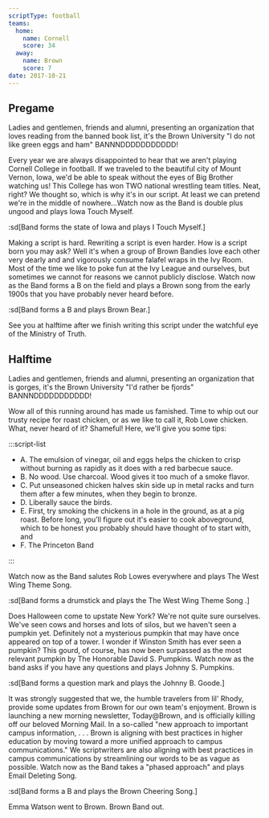```yaml
---
scriptType: football
teams:
  home:
    name: Cornell
    score: 34
  away:
    name: Brown
    score: 7
date: 2017-10-21
---
```


## Pregame

Ladies and gentlemen, friends and alumni, presenting an organization that loves reading from the banned book list, it's the Brown University "I do not like green eggs and ham" BANNNDDDDDDDDDDD!

Every year we are always disappointed to hear that we aren't playing Cornell College in football. If we traveled to the beautiful city of Mount Vernon, Iowa, we'd be able to speak without the eyes of Big Brother watching us! This College has won TWO national wrestling team titles. Neat, right? We thought so, which is why it's in our script. At least we can pretend we're in the middle of nowhere...Watch now as the Band is double plus ungood and plays Iowa Touch Myself.

:sd[Band forms the state of Iowa and plays I Touch Myself.]

Making a script is hard. Rewriting a script is even harder. How is a script born you may ask? Well it's when a group of Brown Bandies love each other very dearly and and vigorously consume falafel wraps in the Ivy Room. Most of the time we like to poke fun at the Ivy League and ourselves, but sometimes we cannot for reasons we cannot publicly disclose. Watch now as the Band forms a B on the field and plays a Brown song from the early 1900s that you have probably never heard before.

:sd[Band forms a B and plays Brown Bear.]

See you at halftime after we finish writing this script under the watchful eye of the Ministry of Truth.

## Halftime

Ladies and gentlemen, friends and alumni, presenting an organization that is gorges, it's the Brown University "I'd rather be fjords" BANNNDDDDDDDDDDD!

Wow all of this running around has made us famished. Time to whip out our trusty recipe for roast chicken, or as we like to call it, Rob Lowe chicken. What, never heard of it? Shameful! Here, we'll give you some tips:

:::script-list

- A. The emulsion of vinegar, oil and eggs helps the chicken to crisp without burning as rapidly as it does with a red barbecue sauce.
- B. No wood. Use charcoal. Wood gives it too much of a smoke flavor.
- C. Put unseasoned chicken halves skin side up in metal racks and turn them after a few minutes, when they begin to bronze.
- D. Liberally sauce the birds.
- E. First, try smoking the chickens in a hole in the ground, as at a pig roast. Before long, you'll figure out it's easier to cook aboveground, which to be honest you probably should have thought of to start with, and
- F. The Princeton Band

:::

Watch now as the Band salutes Rob Lowes everywhere and plays The West Wing Theme Song.

:sd[Band forms a drumstick and plays the The West Wing Theme Song .]

Does Halloween come to upstate New York? We're not quite sure ourselves. We've seen cows and horses and lots of silos, but we haven't seen a pumpkin yet. Definitely not a mysterious pumpkin that may have once appeared on top of a tower. I wonder if Winston Smith has ever seen a pumpkin? This gourd, of course, has now been surpassed as the most relevant pumpkin by The Honorable David S. Pumpkins. Watch now as the band asks if you have any questions and plays Johnny S. Pumpkins.

:sd[Band forms a question mark and plays the Johnny B. Goode.]

It was strongly suggested that we, the humble travelers from lil' Rhody, provide some updates from Brown for our own team's enjoyment. Brown is launching a new morning newsletter, Today@Brown, and is officially killing off our beloved Morning Mail. In a so-called "new approach to important campus information, . . . Brown is aligning with best practices in higher education by moving toward a more unified approach to campus communications." We scriptwriters are also aligning with best practices in campus communications by streamlining our words to be as vague as possible. Watch now as the Band takes a "phased approach" and plays Email Deleting Song.

:sd[Band forms a B and plays the Brown Cheering Song.]

Emma Watson went to Brown. Brown Band out.
